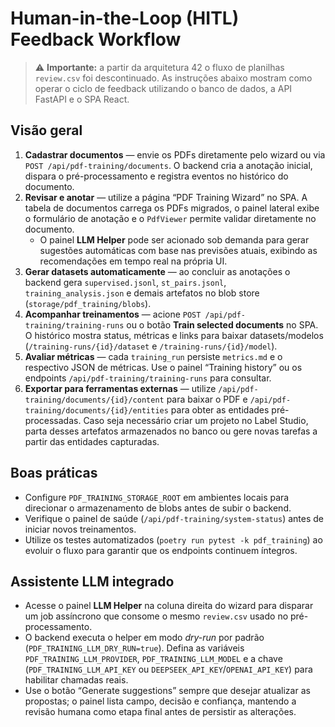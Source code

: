 # Human-in-the-Loop (HITL) Feedback Workflow

> ⚠️ **Importante:** a partir da arquitetura 42 o fluxo de planilhas `review.csv`
> foi descontinuado. As instruções abaixo mostram como operar o ciclo de
> feedback utilizando o banco de dados, a API FastAPI e o SPA React.

## Visão geral

1. **Cadastrar documentos** — envie os PDFs diretamente pelo wizard ou via
   `POST /api/pdf-training/documents`. O backend cria a anotação inicial,
   dispara o pré-processamento e registra eventos no histórico do documento.
2. **Revisar e anotar** — utilize a página “PDF Training Wizard” no SPA. A
   tabela de documentos carrega os PDFs migrados, o painel lateral exibe o
   formulário de anotação e o `PdfViewer` permite validar diretamente no
   documento.
   - O painel **LLM Helper** pode ser acionado sob demanda para gerar sugestões
     automáticas com base nas previsões atuais, exibindo as recomendações em
     tempo real na própria UI.
3. **Gerar datasets automaticamente** — ao concluir as anotações o backend gera
   `supervised.jsonl`, `st_pairs.jsonl`, `training_analysis.json` e demais
   artefatos no blob store (`storage/pdf_training/blobs`).
4. **Acompanhar treinamentos** — acione `POST /api/pdf-training/training-runs`
   ou o botão **Train selected documents** no SPA. O histórico mostra status,
   métricas e links para baixar datasets/modelos (`/training-runs/{id}/dataset`
   e `/training-runs/{id}/model`).
5. **Avaliar métricas** — cada `training_run` persiste `metrics.md` e o
   respectivo JSON de métricas. Use o painel “Training history” ou os endpoints
   `/api/pdf-training/training-runs` para consultar.
6. **Exportar para ferramentas externas** — utilize `/api/pdf-training/documents/{id}/content`
   para baixar o PDF e `/api/pdf-training/documents/{id}/entities` para obter as
   entidades pré-processadas. Caso seja necessário criar um projeto no
   Label Studio, parta desses artefatos armazenados no banco ou gere novas
   tarefas a partir das entidades capturadas.

## Boas práticas

- Configure `PDF_TRAINING_STORAGE_ROOT` em ambientes locais para direcionar o
  armazenamento de blobs antes de subir o backend.
- Verifique o painel de saúde (`/api/pdf-training/system-status`) antes de
  iniciar novos treinamentos.
- Utilize os testes automatizados (`poetry run pytest -k pdf_training`) ao
  evoluir o fluxo para garantir que os endpoints continuem íntegros.

## Assistente LLM integrado

- Acesse o painel **LLM Helper** na coluna direita do wizard para disparar um
  job assíncrono que consome o mesmo `review.csv` usado no pré-processamento.
- O backend executa o helper em modo *dry-run* por padrão (`PDF_TRAINING_LLM_DRY_RUN=true`).
  Defina as variáveis `PDF_TRAINING_LLM_PROVIDER`, `PDF_TRAINING_LLM_MODEL` e a
  chave (`PDF_TRAINING_LLM_API_KEY` ou `DEEPSEEK_API_KEY`/`OPENAI_API_KEY`) para
  habilitar chamadas reais.
- Use o botão “Generate suggestions” sempre que desejar atualizar as propostas;
  o painel lista campo, decisão e confiança, mantendo a revisão humana como
  etapa final antes de persistir as alterações.
